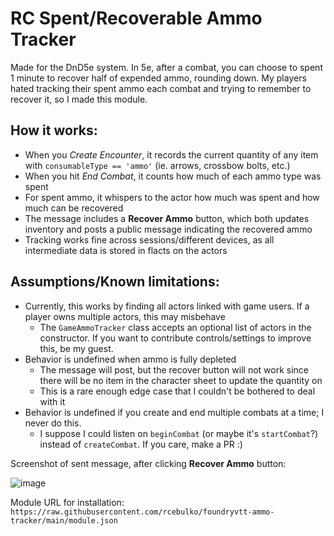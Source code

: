 # RC Spent/Recoverable Ammo Tracker

Made for the DnD5e system. In 5e, after a combat, you can choose to spent 1 minute to recover half of expended ammo, rounding down. My players hated tracking their spent ammo each combat and trying to remember to recover it, so I made this module.

## How it works:
- When you *Create Encounter*, it records the current quantity of any item with `consumableType == 'ammo'` (ie. arrows, crossbow bolts, etc.)
- When you hit *End Combat*, it counts how much of each ammo type was spent
- For spent ammo, it whispers to the actor how much was spent and how much can be recovered
- The message includes a **Recover Ammo** button, which both updates inventory and posts a public message indicating the recovered ammo
- Tracking works fine across sessions/different devices, as all intermediate data is stored in flacts on the actors

## Assumptions/Known limitations:
- Currently, this works by finding all actors linked with game users. If a player owns multiple actors, this may misbehave
  - The `GameAmmoTracker` class accepts an optional list of actors in the constructor. If you want to contribute controls/settings to improve this, be my guest.
- Behavior is undefined when ammo is fully depleted
  - The message will post, but the recover button will not work since there will be no item in the character sheet to update the quantity on
  - This is a rare enough edge case that I couldn't be bothered to deal with it
- Behavior is undefined if you create and end multiple combats at a time; I never do this.
  - I suppose I could listen on `beginCombat` (or maybe it's `startCombat`?) instead of `createCombat`. If you care, make a PR :)

Screenshot of sent message, after clicking **Recover Ammo** button:

![image](https://user-images.githubusercontent.com/6694512/111404107-99525380-86a4-11eb-8165-693667abda0d.png)

Module URL for installation: `https://raw.githubusercontent.com/rcebulko/foundryvtt-ammo-tracker/main/module.json`
